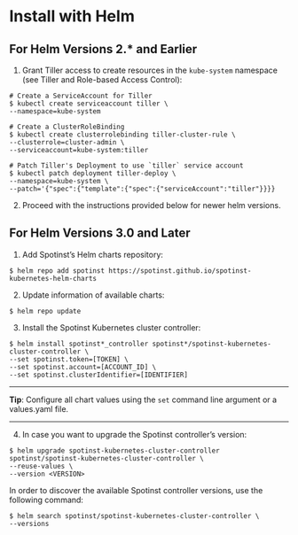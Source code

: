# Install with Helm

## For Helm Versions 2.* and Earlier

1. Grant Tiller access to create resources in the `kube-system` namespace (see Tiller and Role-based Access Control):

```Shellscript
# Create a ServiceAccount for Tiller
$ kubectl create serviceaccount tiller \
--namespace=kube-system

# Create a ClusterRoleBinding
$ kubectl create clusterrolebinding tiller-cluster-rule \
--clusterrole=cluster-admin \
--serviceaccount=kube-system:tiller

# Patch Tiller's Deployment to use `tiller` service account
$ kubectl patch deployment tiller-deploy \
--namespace=kube-system \
--patch='{"spec":{"template":{"spec":{"serviceAccount":"tiller"}}}}
```

2. Proceed with the instructions provided below for newer helm versions.

## For Helm Versions 3.0 and Later

1. Add Spotinst’s Helm charts repository:

`$ helm repo add spotinst https://spotinst.github.io/spotinst-kubernetes-helm-charts`

2. Update information of available charts:

`$ helm repo update`

3. Install the Spotinst Kubernetes cluster controller:

```Shellscript
$ helm install spotinst*_controller spotinst*/spotinst-kubernetes-cluster-controller \
--set spotinst.token=[TOKEN] \
--set spotinst.account=[ACCOUNT_ID] \
--set spotinst.clusterIdentifier=[IDENTIFIER]
```
---
**Tip**: Configure all chart values using the `set` command line argument or a values.yaml file.

---

4. In case you want to upgrade the Spotinst  controller’s version:

```Shellscript
$ helm upgrade spotinst-kubernetes-cluster-controller spotinst/spotinst-kubernetes-cluster-controller \
--reuse-values \
--version <VERSION>
```

In order to discover the available Spotinst controller versions, use the following command:

```Shellscript
$ helm search spotinst/spotinst-kubernetes-cluster-controller \
--versions
```
